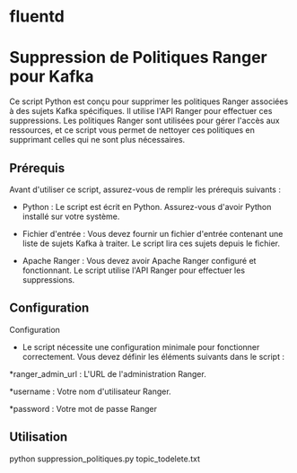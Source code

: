 # fluentd

# Suppression de Politiques Ranger pour Kafka

Ce script Python est conçu pour supprimer les politiques Ranger associées à des sujets Kafka spécifiques. Il utilise l'API Ranger pour effectuer ces suppressions. Les politiques Ranger sont utilisées pour gérer l'accès aux ressources, et ce script vous permet de nettoyer ces politiques en supprimant celles qui ne sont plus nécessaires.

## Prérequis

Avant d'utiliser ce script, assurez-vous de remplir les prérequis suivants :

- Python : Le script est écrit en Python. Assurez-vous d'avoir Python installé sur votre système.

- Fichier d'entrée : Vous devez fournir un fichier d'entrée contenant une liste de sujets Kafka à traiter. Le script lira ces sujets depuis le fichier.

- Apache Ranger : Vous devez avoir Apache Ranger configuré et fonctionnant. Le script utilise l'API Ranger pour effectuer les suppressions.

## Configuration

Configuration
- Le script nécessite une configuration minimale pour fonctionner correctement. Vous devez définir les éléments suivants dans le script :

*ranger_admin_url : L'URL de l'administration Ranger.

*username : Votre nom d'utilisateur Ranger.

*password : Votre mot de passe Ranger

## Utilisation
python suppression_politiques.py topic_todelete.txt
